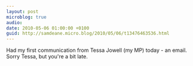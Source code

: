 ```yaml
---
layout: post
microblog: true
audio: 
date: 2010-05-06 01:00:00 +0100
guid: http://samdeane.micro.blog/2010/05/06/t13476463536.html
---
```

Had my first communication from Tessa Jowell (my MP) today - an email. Sorry Tessa, but you're a bit late.
